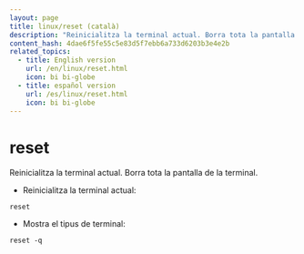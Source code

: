 ```yaml
---
layout: page
title: linux/reset (català)
description: "Reinicialitza la terminal actual. Borra tota la pantalla de la terminal."
content_hash: 4dae6f5fe55c5e83d5f7ebb6a733d6203b3e4e2b
related_topics:
  - title: English version
    url: /en/linux/reset.html
    icon: bi bi-globe
  - title: español version
    url: /es/linux/reset.html
    icon: bi bi-globe
---
```

# reset

Reinicialitza la terminal actual. Borra tota la pantalla de la terminal.

- Reinicialitza la terminal actual:

`reset`

- Mostra el tipus de terminal:

`reset -q`
